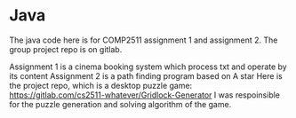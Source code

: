 # Java
The java code here is for COMP2511 assignment 1 and assignment 2.
The group project repo is on gitlab.

Assignment 1 is a cinema booking system which process txt and operate by its content
Assignment 2 is a path finding program based on A star
Here is the project repo, which is a desktop puzzle game:
https://gitlab.com/cs2511-whatever/Gridlock-Generator
I was respoinsible for the puzzle generation and solving algorithm of the game.